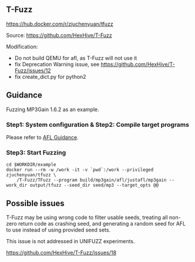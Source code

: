 ## T-Fuzz

https://hub.docker.com/r/zjuchenyuan/tfuzz

Source: https://github.com/HexHive/T-Fuzz

Modification:

- Do not build QEMU for afl, as T-Fuzz will not use it
- fix Deprecation Warning issue, see https://github.com/HexHive/T-Fuzz/issues/12
- fix create_dict.py for python2

## Guidance

Fuzzing MP3Gain 1.6.2 as an example.

### Step1: System configuration & Step2: Compile target programs

Please refer to [AFL Guidance](https://hub.docker.com/r/zjuchenyuan/afl). 

### Step3: Start Fuzzing

```
cd $WORKDIR/example
docker run --rm -w /work -it -v `pwd`:/work --privileged zjuchenyuan/tfuzz \
    /T-Fuzz/TFuzz --program build/mp3gain/afl/justafl/mp3gain --work_dir output/tfuzz --seed_dir seed/mp3 --target_opts @@
```

## Possible issues

T-Fuzz may be using wrong code to filter usable seeds, treating all non-zero return code as crashing seed, and generating a random seed for AFL to use instead of using provided seed sets.

This issue is not addressed in UNIFUZZ experiments.

https://github.com/HexHive/T-Fuzz/issues/18